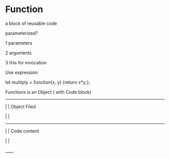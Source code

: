 # Function

a block of reusable code

parameterized?

1 parameters

2 arguments

3 this for invocation



Use expression

let multiply = function\(x, y\) {return x\*y;};

Functions is an Object \( with Code block\)

------

\|     \|     Object Filed

\|     \|

------

\|     \|    Code content

\|     \|

\_\_\_\_

















